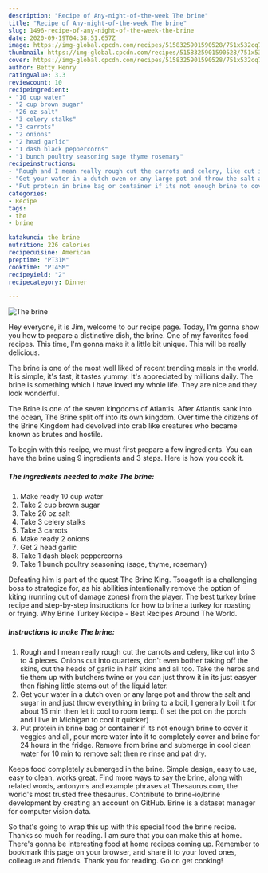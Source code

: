 ```yaml
---
description: "Recipe of Any-night-of-the-week The brine"
title: "Recipe of Any-night-of-the-week The brine"
slug: 1496-recipe-of-any-night-of-the-week-the-brine
date: 2020-09-19T04:38:51.657Z
image: https://img-global.cpcdn.com/recipes/5158325901590528/751x532cq70/the-brine-recipe-main-photo.jpg
thumbnail: https://img-global.cpcdn.com/recipes/5158325901590528/751x532cq70/the-brine-recipe-main-photo.jpg
cover: https://img-global.cpcdn.com/recipes/5158325901590528/751x532cq70/the-brine-recipe-main-photo.jpg
author: Betty Henry
ratingvalue: 3.3
reviewcount: 10
recipeingredient:
- "10 cup water"
- "2 cup brown sugar"
- "26 oz salt"
- "3 celery stalks"
- "3 carrots"
- "2 onions"
- "2 head garlic"
- "1 dash black peppercorns"
- "1 bunch poultry seasoning sage thyme rosemary"
recipeinstructions:
- "Rough and I mean really rough cut the carrots and celery, like cut into 3 to 4 pieces. Onions cut into quarters, don&#39;t even bother taking off the skins, cut the heads of garlic in half skins and all too. Take the herbs and tie them up with butchers twine or you can just throw it in its just easyer then fishing little stems out of the liquid later."
- "Get your water in a dutch oven or any large pot and throw the salt and sugar in and just throw everything in bring to a boil, I generally boil it for about 15 min then let it cool to room temp. (I set the pot on the porch and I live in Michigan to cool it quicker)"
- "Put protein in brine bag or container if its not enough brine to cover it veggies and all, pour more water into it to completely cover and brine for 24 hours in the fridge. Remove from brine and submerge in cool clean water for 10 min to remove salt then re rinse and pat dry."
categories:
- Recipe
tags:
- the
- brine

katakunci: the brine 
nutrition: 226 calories
recipecuisine: American
preptime: "PT31M"
cooktime: "PT45M"
recipeyield: "2"
recipecategory: Dinner

---
```



![The brine](https://img-global.cpcdn.com/recipes/5158325901590528/751x532cq70/the-brine-recipe-main-photo.jpg)

Hey everyone, it is Jim, welcome to our recipe page. Today, I'm gonna show you how to prepare a distinctive dish, the brine. One of my favorites food recipes. This time, I'm gonna make it a little bit unique. This will be really delicious.

The brine is one of the most well liked of recent trending meals in the world. It is simple, it's fast, it tastes yummy. It's appreciated by millions daily. The brine is something which I have loved my whole life. They are nice and they look wonderful.

The Brine is one of the seven kingdoms of Atlantis. After Atlantis sank into the ocean, The Brine split off into its own kingdom. Over time the citizens of the Brine Kingdom had devolved into crab like creatures who became known as brutes and hostile.


To begin with this recipe, we must first prepare a few ingredients. You can have the brine using 9 ingredients and 3 steps. Here is how you cook it.

<!--inarticleads1-->

##### The ingredients needed to make The brine:

1. Make ready 10 cup water
1. Take 2 cup brown sugar
1. Take 26 oz salt
1. Take 3 celery stalks
1. Take 3 carrots
1. Make ready 2 onions
1. Get 2 head garlic
1. Take 1 dash black peppercorns
1. Take 1 bunch poultry seasoning (sage, thyme, rosemary)


Defeating him is part of the quest The Brine King. Tsoagoth is a challenging boss to strategize for, as his abilities intentionally remove the option of kiting (running out of damage zones) from the player. The best turkey brine recipe and step-by-step instructions for how to brine a turkey for roasting or frying. Why Brine Turkey Recipe - Best Recipes Around The World. 

<!--inarticleads2-->

##### Instructions to make The brine:

1. Rough and I mean really rough cut the carrots and celery, like cut into 3 to 4 pieces. Onions cut into quarters, don&#39;t even bother taking off the skins, cut the heads of garlic in half skins and all too. Take the herbs and tie them up with butchers twine or you can just throw it in its just easyer then fishing little stems out of the liquid later.
1. Get your water in a dutch oven or any large pot and throw the salt and sugar in and just throw everything in bring to a boil, I generally boil it for about 15 min then let it cool to room temp. (I set the pot on the porch and I live in Michigan to cool it quicker)
1. Put protein in brine bag or container if its not enough brine to cover it veggies and all, pour more water into it to completely cover and brine for 24 hours in the fridge. Remove from brine and submerge in cool clean water for 10 min to remove salt then re rinse and pat dry.


Keeps food completely submerged in the brine. Simple design, easy to use, easy to clean, works great. Find more ways to say the brine, along with related words, antonyms and example phrases at Thesaurus.com, the world&#39;s most trusted free thesaurus. Contribute to brine-io/brine development by creating an account on GitHub. Brine is a dataset manager for computer vision data. 

So that's going to wrap this up with this special food the brine recipe. Thanks so much for reading. I am sure that you can make this at home. There's gonna be interesting food at home recipes coming up. Remember to bookmark this page on your browser, and share it to your loved ones, colleague and friends. Thank you for reading. Go on get cooking!
